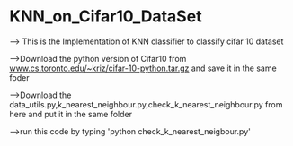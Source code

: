 # KNN_on_Cifar10_DataSet

--> This is the Implementation of KNN classifier to classify cifar 10 dataset

-->Download the python version of Cifar10 from www.cs.toronto.edu/~kriz/cifar-10-python.tar.gz  and save it in the same foder

-->Download the data_utils.py,k_nearest_neighbour.py,check_k_nearest_neighbour.py from here and put it in the same folder

-->run this code by typing 'python check_k_nearest_neigbour.py'

